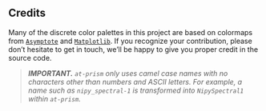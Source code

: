 Credits
-------

Many of the discrete color palettes in this project are based on colormaps from [`Asymptote`][1] and [`Matplotlib`][2].
If you recognize your contribution, please don’t hesitate to get in touch, we’ll be happy to give you proper credit in the source code.


> ***IMPORTANT.*** *`at-prism` only uses camel case names with no characters other than numbers and ASCII letters. For example, a name such as `nipy_spectral-1` is transformed into `NipySpectral1` within `at-prism`.*


[1]: https://asymptote.sourceforge.io/
[2]: https://matplotlib.org/
